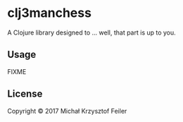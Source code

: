 # clj3manchess

A Clojure library designed to ... well, that part is up to you.

## Usage

FIXME

## License

Copyright © 2017 Michał Krzysztof Feiler
